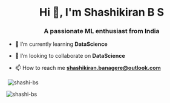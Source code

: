 <h1 align="center">Hi 👋, I'm Shashikiran B S</h1>
<h3 align="center">A passionate ML enthusiast from India</h3>




- 🌱 I’m currently learning **DataScience**

- 👯 I’m looking to collaborate on **DataScience**

- 📫 How to reach me **shashikiran.banagere@outlook.com**

<p align="left">
</p>


<p>&nbsp;<img align="center" src="https://github-readme-stats.vercel.app/api?username=shashi-bs&show_icons=true&locale=en" alt="shashi-bs" /></p>

<p><img align="center" src="https://github-readme-streak-stats.herokuapp.com/?user=shashi-bs&" alt="shashi-bs" /></p>
